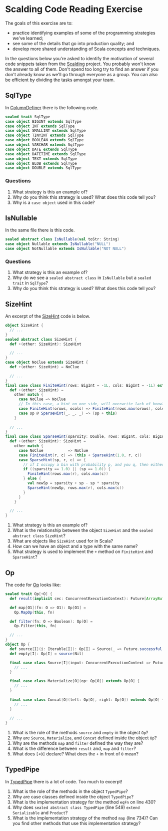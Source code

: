# Scalding Code Reading Exercise

The goals of this exercise are to:

- practice identifying examples of some of the programming strategies we've learned;
- see some of the details that go into production quality; and
- develop more shared understanding of Scala concepts and techniques.

In the questions below you're asked to identify the motivation of several code snippets taken from the [Scalding](https://twitter.github.io/scalding/) project. You probably won't know the answer to all of them. Don't spend too long try to find an answer if you don't already know as we'll go through everyone as a group. You can also be efficient by dividing the tasks amongst your team.


## SqlType

In [ColumnDefiner] there is the following code.

```scala
sealed trait SqlType
case object BIGINT extends SqlType
case object INT extends SqlType
case object SMALLINT extends SqlType
case object TINYINT extends SqlType
case object BOOLEAN extends SqlType
case object VARCHAR extends SqlType
case object DATE extends SqlType
case object DATETIME extends SqlType
case object TEXT extends SqlType
case object BLOB extends SqlType
case object DOUBLE extends SqlType
```


### Questions

1. What strategy is this an example of?
2. Why do you think this strategy is used? What does this code tell you?
3. Why is a `case object` used in this code?


## IsNullable

In the same file there is this code.

``` scala
sealed abstract class IsNullable(val toStr: String)
case object Nullable extends IsNullable("NULL")
case object NotNullable extends IsNullable("NOT NULL")
```


### Questions

1. What strategy is this an example of?
2. Why do we see a `sealed abstract class` in `IsNullable` but a `sealed trait` in `SqlType`?
3. Why do you think this strategy is used? What does this code tell you?


## SizeHint

An excerpt of the [SizeHint] code is below.

``` scala
object SizeHint {
  // ...
}
sealed abstract class SizeHint {
  def +(other: SizeHint): SizeHint

  // ...
}
case object NoClue extends SizeHint {
  def +(other: SizeHint) = NoClue

  // ...
}
final case class FiniteHint(rows: BigInt = -1L, cols: BigInt = -1L) extends SizeHint {
  def +(other: SizeHint) =
    other match {
      case NoClue => NoClue
      // In this case, a hint on one side, will overwrite lack of knowledge (-1L)
      case FiniteHint(orows, ocols) => FiniteHint(rows.max(orows), cols.max(ocols))
      case sp @ SparseHint(_, _, _) => (sp + this)
    }
    
  // ...
}
final case class SparseHint(sparsity: Double, rows: BigInt, cols: BigInt) extends SizeHint {
  def +(other: SizeHint): SizeHint =
    other match {
      case NoClue           => NoClue
      case FiniteHint(r, c) => (this + SparseHint(1.0, r, c))
      case SparseHint(sp, r, c) => {
        // if I occupy a bin with probability p, and you q, then either: p + q - pq
        if ((sparsity == 1.0) || (sp == 1.0)) {
          FiniteHint(rows.max(r), cols.max(c))
        } else {
          val newSp = sparsity + sp - sp * sparsity
          SparseHint(newSp, rows.max(r), cols.max(c))
        }
      }
    }

  // ...
}
```

1. What strategy is this an example of?
2. What is the relationship between the object `SizeHint` and the `sealed abstract class` `SizeHint`?
3. What are objects like `SizeHint` used for in Scala?
4. How can we have an object and a type with the same name?
5. What strategy is used to implement the `+` method on `FiniteHint` and `SparseHint`?


## Op

The code for [Op] looks like:

``` scala
sealed trait Op[+O] {
  def result(implicit cec: ConcurrentExecutionContext): Future[ArrayBuffer[_ <: O]]

  def map[O1](fn: O => O1): Op[O1] =
    Op.MapOp(this, fn)

  def filter(fn: O => Boolean): Op[O] =
    Op.Filter(this, fn)

  // ...
}
object Op {
  def source[I](i: Iterable[I]): Op[I] = Source(_ => Future.successful(i.iterator))
  def empty[I]: Op[I] = source(Nil)

  final case class Source[I](input: ConcurrentExecutionContext => Future[Iterator[I]]) extends Op[I] {
    // ...
  }

  final case class Materialize[O](op: Op[O]) extends Op[O] {
    // ...
  }
  
  final case class Concat[O](left: Op[O], right: Op[O]) extends Op[O] {
    // ...
  }
  
  // ...
}
```

1. What is the role of the methods `source` and `empty` in the object `Op`?
2. Why are `Source`, `Materialize`, and `Concat` defined inside the object `Op`?
3. Why are the methods `map` and `filter` defined the way they are?
4. What is the difference between `result` and, `map` and `filter`?
5. What does `[+O]` declare? What does the `+` in front of `O` mean?


## TypedPipe

In [TypedPipe] there is a lot of code. Too much to excerpt!

1. What is the role of the methods in the object `TypedPipe`?
2. Why are case classes defined inside the object `TypedPipe`?
3. What is the implementation strategy for the method `eqFn` on line 430?
4. Why does `sealed abstract class TypedPipe` (line 549) `extend` `Serializable` and `Product`?
5. What is the implementation strategy of the method `map` (line 734)? Can you find other methods that use this implementation strategy?

[ColumnDefiner]: https://github.com/twitter/scalding/blob/b0ba993ac817e6b1e52126e8b1cfb1054cc00dad/scalding-db/src/main/scala/com/twitter/scalding/db/ColumnDefiner.scala

[SizeHint]: https://github.com/twitter/scalding/blob/b0ba993ac817e6b1e52126e8b1cfb1054cc00dad/scalding-core/src/main/scala/com/twitter/scalding/mathematics/SizeHint.scala

[Op]: https://github.com/twitter/scalding/blob/b0ba993ac817e6b1e52126e8b1cfb1054cc00dad/scalding-core/src/main/scala/com/twitter/scalding/typed/memory_backend/Op.scala

[TypedPipe]: https://github.com/twitter/scalding/blob/b0ba993ac817e6b1e52126e8b1cfb1054cc00dad/scalding-core/src/main/scala/com/twitter/scalding/typed/TypedPipe.scala
